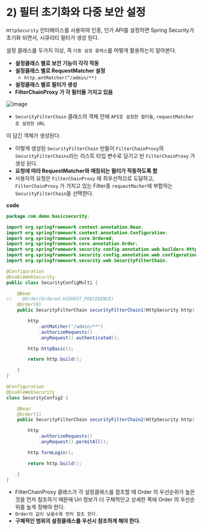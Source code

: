 # 2) 필터 초기화와 다중 보안 설정

`HttpSecurity` 인터페이스를 사용하여 인증, 인가 API를 설정하면 Spring Security가 초기화 되면서, 시큐리티 필터가 생성 된다.

설정 클래스를 두가지 이상, 즉 `다중 설정 클래스`를 어떻게 활용하는지 알아본다.

- **설정클래스 별로 보안 기능이 각각 작동**
- **설정클래스 별로 RequestMatcher 설정**
    - `http.antMatcher(“/admin/**)`
- **설정클래스 별로 필터가 생성**
- **FilterChainProxy 가 각 필터들 가지고 있음**

![image](https://github.com/qwe5507/TIL/assets/70142711/821aa894-aaf9-4141-9452-31e626a246ad)

- `SecurityFilterChain` 클래스의 객체 안에 `API로 설정한 필터들`, `requestMatcher로 설정한 URL`

이 담긴 객체가 생성된다. 

- 이렇게 생성된 `SecurityFilterChain` 빈들이 `FilterChainProxy`의 `SecurityFilterChains`라는 리스트 타입 변수로 담기고 빈 `FilterChainProxy` 가 생성 된다.
- **요청에 따라 RequestMatcher와 매칭되는 필터가 작동하도록 함**
- 사용자의 요청은 `FilterChainProxy` 에 최우선적으로 도달하고, `FilterChainProxy` 가 가지고 있는 Filter중 `requestMacher`에 부합하는 `SecurityFilterChain`을 선택한다.

**code**

```java
package com.demo.basicsecurity;

import org.springframework.context.annotation.Bean;
import org.springframework.context.annotation.Configuration;
import org.springframework.core.Ordered;
import org.springframework.core.annotation.Order;
import org.springframework.security.config.annotation.web.builders.HttpSecurity;
import org.springframework.security.config.annotation.web.configuration.EnableWebSecurity;
import org.springframework.security.web.SecurityFilterChain;

@Configuration
@EnableWebSecurity
public class SecurityConfigMulti {

    @Bean
//    @Order(Ordered.HIGHEST_PRECEDENCE)
    @Order(0)
    public SecurityFilterChain securityFilterChain1(HttpSecurity http) throws Exception {

        http
            .antMatcher("/admin/**")
            .authorizeRequests()
            .anyRequest().authenticated();

        http.httpBasic();

        return http.build();

    }
}

@Configuration
@EnableWebSecurity
class SecurityConfig2 {

    @Bean
    @Order(1)
    public SecurityFilterChain securityFilterChain2(HttpSecurity http) throws Exception {

        http
            .authorizeRequests()
            .anyRequest().permitAll();

        http.formLogin();

        return http.build();

    }
}
```

- FilterChainProxy 클래스가 각 설정클래스를 참조할 때 Order 의 우선순위가 높은 것을 먼저 참조하기 때문에 Url 정보가 더 구체적인고 상세한 쪽에 Order 의 우선순위를 높게 정해야 한다.
- `Order의 값이 낮을수록 먼저 참조 한다.`
- **구체적인 범위의 설정클래스를 우선시 참조하게 해야 한다.**
